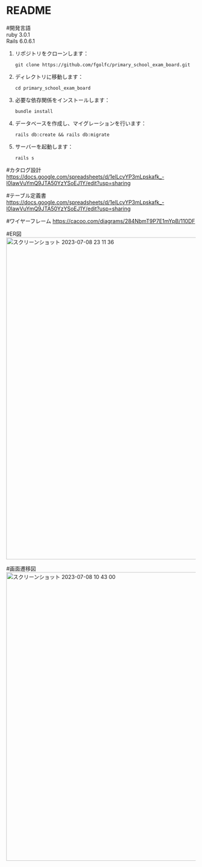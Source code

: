 # README

#開発言語  
ruby 3.0.1  
Rails 6.0.6.1

1. リポジトリをクローンします：
    ```
    git clone https://github.com/fgolfc/primary_school_exam_board.git
    ```

2. ディレクトリに移動します：
    ```
    cd primary_school_exam_board
    ```

3. 必要な依存関係をインストールします：
    ```
    bundle install
    ```

4. データベースを作成し、マイグレーションを行います：
    ```
    rails db:create && rails db:migrate
    ```

5. サーバーを起動します：
    ```
    rails s
    ```

#カタログ設計
https://docs.google.com/spreadsheets/d/1elLcvYP3mLpskafk_-l0IawVuYmQ9JTA50YzYSoEJ1Y/edit?usp=sharing

#テーブル定義書
https://docs.google.com/spreadsheets/d/1elLcvYP3mLpskafk_-l0IawVuYmQ9JTA50YzYSoEJ1Y/edit?usp=sharing

#ワイヤーフレーム
https://cacoo.com/diagrams/284NbmT9P7E1mYpB/110DF

#ER図
<img width="857" alt="スクリーンショット 2023-07-08 23 11 36" src="https://github.com/fgolfc/primary_school_exam_board/assets/104212347/9fafc469-0c87-4287-b97e-61bdfa0ea5dc">

#画面遷移図
<img width="768" alt="スクリーンショット 2023-07-08 10 43 00" src="https://github.com/fgolfc/primary_school_exam_board/assets/104212347/bae47a4b-7bd8-4ff0-88aa-035aa0a776ab">


